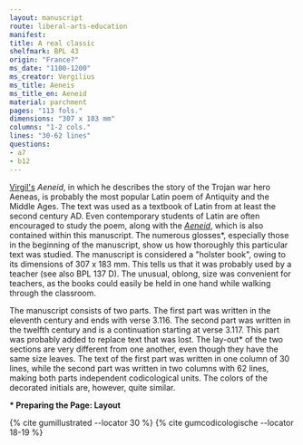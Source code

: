 ```yaml
---
layout: manuscript
route: liberal-arts-education
manifest: 
title: A real classic
shelfmark: BPL 43
origin: "France?"
ms_date: "1100-1200"
ms_creator: Vergilius
ms_title: Aeneis
ms_title_en: Aeneid
material: parchment
pages: "113 fols."
dimensions: "307 x 183 mm"
columns: "1-2 cols."
lines: "30-62 lines"
questions:
- a7
- b12
---
```


[Virgil's](https://en.wikipedia.org/wiki/Virgil) *Aeneid*, in which he
describes the story of the Trojan war hero Aeneas, is probably the most
popular Latin poem of Antiquity and the Middle Ages. The text was used
as a textbook of Latin from at least the second century AD. Even
contemporary students of Latin are often encouraged to study the poem,
along with the *[Aeneid](https://en.wikipedia.org/wiki/Virgil)*, which
is also contained within this manuscript. The numerous glosses\*,
especially those in the beginning of the manuscript, show us how
thoroughly this particular text was studied. The manuscript is
considered a "holster book", owing to its dimensions of 307 x 183 mm.
This tells us that it was probably used by a teacher (see also BPL 137
D). The unusual, oblong, size was convenient for teachers, as the books
could easily be held in one hand while walking through the classroom.

The manuscript consists of two parts. The first part was written in the
eleventh century and ends with verse 3.116. The second part was written
in the twelfth century and is a continuation starting at verse 3.117.
This part was probably added to replace text that was lost. The
lay-out\* of the two sections are very different from one another, even
though they have the same size leaves. The text of the first part was
written in one column of 30 lines, while the second part was written in
two columns with 62 lines, making both parts independent codicological
units. The colors of the decorated initials are, however, quite similar.

**\* Preparing the Page: Layout**

{% cite gumillustrated --locator 30 %}
{% cite gumcodicologische --locator 18-19 %}